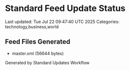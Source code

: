 # Standard Feed Update Status
Last updated: Tue Jul 22 09:47:40 UTC 2025
Categories: technology,business,world

## Feed Files Generated
- master.xml (56644 bytes)

Generated by Standard Updates Workflow
